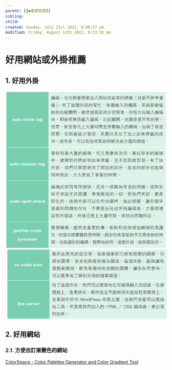 ```yaml
---
parent: [[●專案管理]]
sibling: 
child: 
created: Sunday, July 31st 2022, 9:08:57 pm
modified: Friday, August 12th 2022, 9:23:35 pm
---
```

# 好用網站或外掛推薦
## 1. 好用外掛
![01|00](https://raw.githubusercontent.com/hoonsor/upgit-Obsidian/main/2022/07/31/upgit_20220731_1659272947.png)
![01|700](https://raw.githubusercontent.com/hoonsor/upgit-Obsidian/main/2022/07/31/upgit_20220731_1659272982.png)

## 2. 好用網站
### 2.1. 方便自訂漸變色的網站
[ColorSpace - Color Palettes Generator and Color Gradient Tool](https://mycolor.space/)